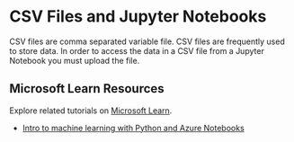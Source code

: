 # CSV Files and Jupyter Notebooks

CSV files are comma separated variable file. CSV files are frequently used to store data. In order to access the data in a CSV file from a Jupyter Notebook you must upload the file. 

## Microsoft Learn Resources

Explore related tutorials on [Microsoft Learn](https://learn.microsoft.com/?WT.mc_id=python-c9-niner).

- [Intro to machine learning with Python and Azure Notebooks](https://docs.microsoft.com/learn/paths/intro-to-ml-with-python/?WT.mc_id=python-c9-niner)
